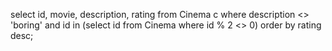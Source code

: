 select 
    id,
    movie,
    description,
    rating
from
    Cinema c
where 
    description <> 'boring'
    and id in (select id from Cinema where id % 2 <> 0)
order by rating desc;
